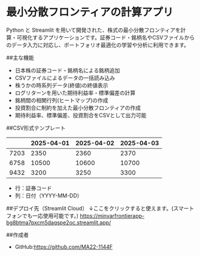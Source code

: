 # 最小分散フロンティアの計算アプリ

Python と Streamlit を用いて開発された、株式の最小分散フロンティアを計算・可視化するアプリケーションです。証券コード・銘柄名やCSVファイルからのデータ入力に対応し、ポートフォリオ最適化の学習や分析に利用できます。

##主な機能

- 日本株の証券コード・銘柄名による銘柄追加
- CSVファイルによるデータの一括読み込み
- 株うかの時系列データ(終値)の終値表示
- ログリターンを用いた期待利益率・標準偏差の計算
- 銘柄間の相関行列(ヒートマップ)の作成
- 投資割合に制約を加えた最小分散フロンティアの作成
- 期待利益率、標準偏差、投資割合をCSVとして出力可能

##CSV形式テンプレート

|     | 2025-04-01 | 2025-04-02 | 2025-04-03 |
|-----|------------|------------|------------|
| 7203 | 2350       | 2360       | 2370       |
| 6758 | 10500      | 10600      | 10700      |
| 9432 | 3200       | 3250       | 3300       |

- 行：証券コード
- 列：日付（YYYY-MM-DD）

##デプロイ先（Streamlit Cloud）
↓ここをクリックすると使えます。(スマートフォンでも一応使用可能です。)
https://minvarfrontierapp-bg8btma7pxcm5daqspe2oc.streamlit.app/

##作成者
- GitHub:https://github.com/MA22-1144F
